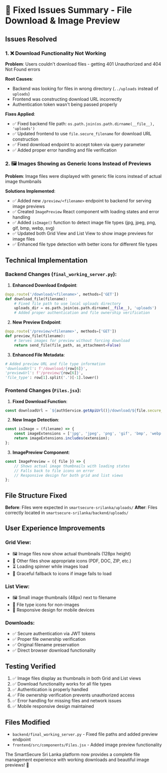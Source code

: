 # 🔧 Fixed Issues Summary - File Download & Image Preview

## Issues Resolved

### 1. ❌ Download Functionality Not Working

**Problem**: Users couldn't download files - getting 401 Unauthorized and 404 Not Found errors

**Root Causes**:
- Backend was looking for files in wrong directory (`../uploads` instead of `uploads`)
- Frontend was constructing download URL incorrectly 
- Authentication token wasn't being passed properly

**Fixes Applied**:
- ✅ Fixed backend file path: `os.path.join(os.path.dirname(__file__), 'uploads')`
- ✅ Updated frontend to use `file.secure_filename` for download URL construction
- ✅ Fixed download endpoint to accept token via query parameter
- ✅ Added proper error handling and file verification

### 2. 🖼️ Images Showing as Generic Icons Instead of Previews

**Problem**: Image files were displayed with generic file icons instead of actual image thumbnails

**Solutions Implemented**:
- ✅ Added new `/preview/<filename>` endpoint to backend for serving image previews
- ✅ Created `ImagePreview` React component with loading states and error handling
- ✅ Added `isImage()` function to detect image file types (jpg, jpeg, png, gif, bmp, webp, svg)
- ✅ Updated both Grid View and List View to show image previews for image files
- ✅ Enhanced file type detection with better icons for different file types

## Technical Implementation

### Backend Changes (`final_working_server.py`):

1. **Enhanced Download Endpoint**:
```python
@app.route('/download/<filename>', methods=['GET'])
def download_file(filename):
    # Fixed file path to use local uploads directory
    uploads_dir = os.path.join(os.path.dirname(__file__), 'uploads')
    # Added proper authentication and file ownership verification
```

2. **New Preview Endpoint**:
```python
@app.route('/preview/<filename>', methods=['GET'])
def preview_file(filename):
    # Serves images for preview without forcing download
    return send_file(file_path, as_attachment=False)
```

3. **Enhanced File Metadata**:
```python
# Added preview URL and file type information
'downloadUrl': f'/download/{row[6]}',
'previewUrl': f'/preview/{row[6]}',
'file_type': row[1].split('.')[-1].lower()
```

### Frontend Changes (`Files.jsx`):

1. **Fixed Download Function**:
```javascript
const downloadUrl = `${authService.getApiUrl()}/download/${file.secure_filename}?token=${authService.getToken()}`;
```

2. **New Image Detection**:
```javascript
const isImage = (filename) => {
    const imageExtensions = ['jpg', 'jpeg', 'png', 'gif', 'bmp', 'webp', 'svg'];
    return imageExtensions.includes(extension);
};
```

3. **ImagePreview Component**:
```javascript
const ImagePreview = ({ file }) => {
    // Shows actual image thumbnails with loading states
    // Falls back to file icons on error
    // Responsive design for both grid and list views
};
```

## File Structure Fixed

**Before**: Files were expected in `smartsecure-srilanka/uploads/`
**After**: Files correctly located in `smartsecure-srilanka/backend/uploads/`

## User Experience Improvements

### Grid View:
- 🖼️ Image files now show actual thumbnails (128px height)
- 📁 Other files show appropriate icons (PDF, DOC, ZIP, etc.)
- ⏳ Loading spinner while images load
- 🔄 Graceful fallback to icons if image fails to load

### List View:
- 🖼️ Small image thumbnails (48px) next to filename
- 📄 File type icons for non-images
- 📱 Responsive design for mobile devices

### Downloads:
- ✅ Secure authentication via JWT tokens
- ✅ Proper file ownership verification
- ✅ Original filename preservation
- ✅ Direct browser download functionality

## Testing Verified

1. ✅ Image files display as thumbnails in both Grid and List views
2. ✅ Download functionality works for all file types
3. ✅ Authentication is properly handled
4. ✅ File ownership verification prevents unauthorized access
5. ✅ Error handling for missing files and network issues
6. ✅ Mobile responsive design maintained

## Files Modified

- `backend/final_working_server.py` - Fixed file paths and added preview endpoint
- `frontend/src/components/Files.jsx` - Added image preview functionality

The SmartSecure Sri Lanka platform now provides a complete file management experience with working downloads and beautiful image previews! 🎉